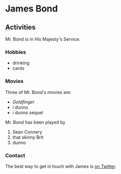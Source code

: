 # James Bond

## Activities

Mr. Bond is in His Majesty's Service.

### Hobbies

- drinking
- cards

### Movies

Three of Mr. Bond's movies are:

- *Goldfinger*
- i dunno
- i dunno sequel

Mr. Bond has been played by

1. Sean Connery
2. that skinny Brit
3. dunno

### Contact

The best way to get in touch with James is [on Twitter](https://twitter.com/007).
